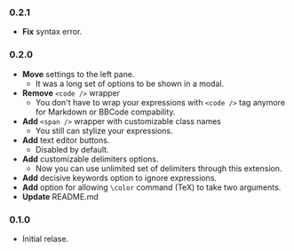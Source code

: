 ### 0.2.1
- **Fix** syntax error.

### 0.2.0
- **Move** settings to the left pane.
    + It was a long set of options to be shown in a modal.
- **Remove** `<code />` wrapper
    + You don't have to wrap your expressions with `<code />` tag anymore for Markdown or BBCode compability.
- **Add** `<span />` wrapper with customizable class names
    + You still can stylize your expressions.
- **Add** text editor buttons.
    + Disabled by default.
- **Add** customizable delimiters options.
    + Now you can use unlimited set of delimiters through this extension.
- **Add** decisive keywords option to ignore expressions.
- **Add** option for allowing `\color` command (TeX) to take two arguments.
- **Update** README.md

### 0.1.0
- Initial relase.
